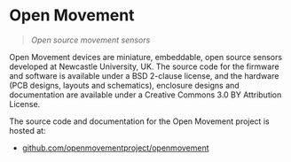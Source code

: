# Open Movement
> *Open source movement sensors*

Open Movement devices are miniature, embeddable, open source sensors developed at Newcastle University, UK. The source code for the firmware and software is available under a BSD 2-clause license, and the hardware (PCB designs, layouts and schematics), enclosure designs and documentation are available under a Creative Commons 3.0 BY Attribution License.

The source code and documentation for the Open Movement project is hosted at: 

* [github.com/openmovementproject/openmovement](https://github.com/openmovementproject/openmovement)
